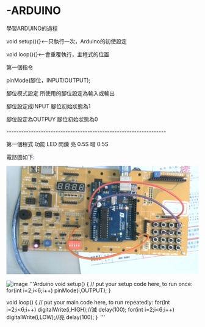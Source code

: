 # -ARDUINO
學習ARDUINO的過程</p>
void setup(){}<--只執行一次，Arduino的初使設定</p>
void loop(){}<--會重覆執行，主程式的位置</p>
第一個指令 </p>
pinMode(腳位，INPUT/OUTPUT);</p>
腳位模式設定 所使用的腳位設定為輸入或輸出</p>
腳位設定成INPUT 腳位初始狀態為1</p>
腳位設定為OUTPUY 腳位初始狀態為0</p>
-----------------------------------------------------------------</p>
第一個程式 功能 LED 閃爍 亮 0.5S 暗 0.5S</p>
電路圖如下:</p>
![image](https://github.com/MorrisChen0921/-ARDUINO/blob/master/2020-09-01-141715.jpg)</p>
![image](https://github.com/MorrisChen0921/-ARDUINO/blob/master/sketch_sep08a.ino)
'''Arduino
void setup() {
  // put your setup code here, to run once:
for(int i=2;i<6;i++)
   pinMode(i,OUTPUT);
}

void loop() {
  // put your main code here, to run repeatedly:
for(int i=2;i<6;i++) 
 digitalWrite(i,HIGH);//滅
 delay(100);
 for(int i=2;i<6;i++)
   digitalWrite(i,LOW);//亮
 delay(100);
｝
'''
